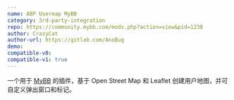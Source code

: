 ```yaml
---
name: ABP Usermap MyBB
category: 3rd-party-integration
repo: https://community.mybb.com/mods.php?action=view&pid=1238
author: CrazyCat
author-url: https://gitlab.com/AnoBug
demo: 
compatible-v0:
compatible-v1: true
---
```


一个用于 <a href="https://mybb.com/">MyBB</a> 的插件，基于 Open Street Map 和 Leaflet 创建用户地图，并可自定义弹出窗口和标记。
